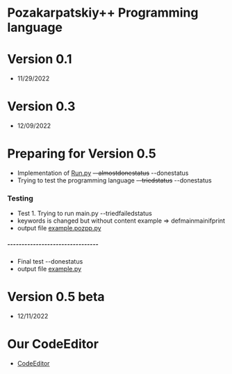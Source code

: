 # Pozakarpatskiy++ Programming language

# Version 0.1

* 11/29/2022 

# Version 0.3

* 12/09/2022

# Preparing for Version 0.5

* Implementation of [Run.py](https://github.com/Sciencewolf/pozpp_beta/blob/master/Run.py) ~~--almostdonestatus~~ --donestatus
* Trying to test the programming language ~~--triedstatus~~ --donestatus

### Testing
* Test 1. Trying to run main.py --triedfailedstatus
* keywords is changed but without content example => defmainmainifprint
* output file [example.pozpp.py](https://github.com/Sciencewolf/pozpp_beta/blob/master/example.pozpp.py)
##### --------------------------------

* Final test --donestatus
* output file [example.py](https://github.com/Sciencewolf/pozpp_beta/blob/master/example.py)

# Version 0.5 beta
* 12/11/2022

# Our CodeEditor
* [CodeEditor](https://sciencewolf.github.io/CodeEditor/)